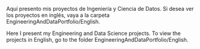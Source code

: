 Aquí presento mis proyectos de Ingeniería y Ciencia de Datos.
Si desea ver los proyectos en inglés, vaya a la carpeta EngineeringAndDataPortfolio/English.

Here I present my Engineering and Data Science projects.
To view the projects in English, go to the folder EngineeringAndDataPortfolio/English.
